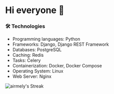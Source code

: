 # Hi everyone 👋
### 🛠️ Technologies
- Programming languages: Python
- Frameworks: Django, Django REST Framework
- Databases: PostgreSQL
- Caching: Redis
- Tasks: Celery
- Containerization: Docker, Docker Compose
- Operating System: Linux
- Web Server: Nginx

![airmely's Streak](https://github-readme-streak-stats.herokuapp.com/?user=airmely&theme=tokyonight&hide_border=false)